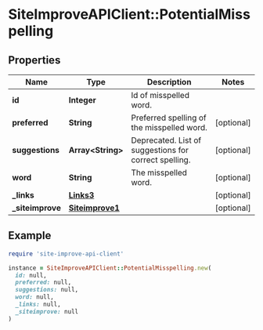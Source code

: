 # SiteImproveAPIClient::PotentialMisspelling

## Properties

| Name | Type | Description | Notes |
| ---- | ---- | ----------- | ----- |
| **id** | **Integer** | Id of misspelled word. |  |
| **preferred** | **String** | Preferred spelling of the misspelled word. | [optional] |
| **suggestions** | **Array&lt;String&gt;** | Deprecated. List of suggestions for correct spelling. | [optional] |
| **word** | **String** | The misspelled word. | [optional] |
| **_links** | [**Links3**](Links3.md) |  | [optional] |
| **_siteimprove** | [**Siteimprove1**](Siteimprove1.md) |  | [optional] |

## Example

```ruby
require 'site-improve-api-client'

instance = SiteImproveAPIClient::PotentialMisspelling.new(
  id: null,
  preferred: null,
  suggestions: null,
  word: null,
  _links: null,
  _siteimprove: null
)
```

